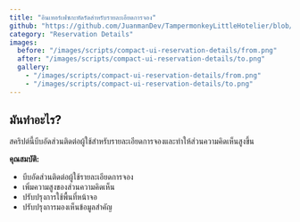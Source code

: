 ```yaml
---
title: "อินเทอร์เฟซกะทัดรัดสำหรับรายละเอียดการจอง"
github: "https://github.com/JuanmanDev/TampermonkeyLittleHotelier/blob/main/frontdesk/reservationDetails/compactUIReservationDetails.user.js"
category: "Reservation Details"
images:
  before: "/images/scripts/compact-ui-reservation-details/from.png"
  after: "/images/scripts/compact-ui-reservation-details/to.png"
  gallery:
    - "/images/scripts/compact-ui-reservation-details/from.png"
    - "/images/scripts/compact-ui-reservation-details/to.png"
---
```


## มันทำอะไร?

สคริปต์นี้บีบอัดส่วนติดต่อผู้ใช้สำหรับรายละเอียดการจองและทำให้ส่วนความคิดเห็นสูงขึ้น

**คุณสมบัติ:**
- บีบอัดส่วนติดต่อผู้ใช้รายละเอียดการจอง
- เพิ่มความสูงของส่วนความคิดเห็น
- ปรับปรุงการใช้พื้นที่หน้าจอ
- ปรับปรุงการมองเห็นข้อมูลสำคัญ
